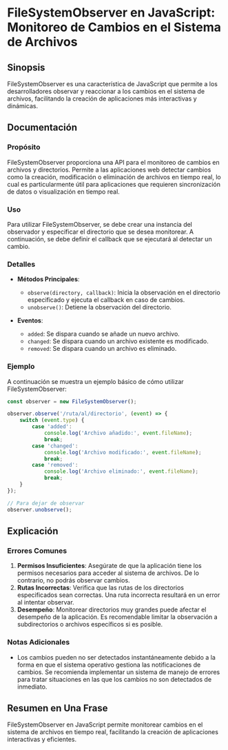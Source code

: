 <!--
Meta Description: # FileSystemObserver en JavaScript: Monitoreo de Cambios en el Sistema de Archivos ## Sinopsis FileSystemObserver es una característica de JavaScript ...
Meta Keywords: cambios, que, filesystemobserver, archivos, sistema
-->

# FileSystemObserver en JavaScript: Monitoreo de Cambios en el Sistema de Archivos

## Sinopsis
FileSystemObserver es una característica de JavaScript que permite a los desarrolladores observar y reaccionar a los cambios en el sistema de archivos, facilitando la creación de aplicaciones más interactivas y dinámicas.

## Documentación
### Propósito
FileSystemObserver proporciona una API para el monitoreo de cambios en archivos y directorios. Permite a las aplicaciones web detectar cambios como la creación, modificación o eliminación de archivos en tiempo real, lo cual es particularmente útil para aplicaciones que requieren sincronización de datos o visualización en tiempo real.

### Uso
Para utilizar FileSystemObserver, se debe crear una instancia del observador y especificar el directorio que se desea monitorear. A continuación, se debe definir el callback que se ejecutará al detectar un cambio.

### Detalles
- **Métodos Principales**:
  - `observe(directory, callback)`: Inicia la observación en el directorio especificado y ejecuta el callback en caso de cambios.
  - `unobserve()`: Detiene la observación del directorio.

- **Eventos**:
  - `added`: Se dispara cuando se añade un nuevo archivo.
  - `changed`: Se dispara cuando un archivo existente es modificado.
  - `removed`: Se dispara cuando un archivo es eliminado.

### Ejemplo
A continuación se muestra un ejemplo básico de cómo utilizar FileSystemObserver:

```javascript
const observer = new FileSystemObserver();

observer.observe('/ruta/al/directorio', (event) => {
    switch (event.type) {
        case 'added':
            console.log('Archivo añadido:', event.fileName);
            break;
        case 'changed':
            console.log('Archivo modificado:', event.fileName);
            break;
        case 'removed':
            console.log('Archivo eliminado:', event.fileName);
            break;
    }
});

// Para dejar de observar
observer.unobserve();
```

## Explicación
### Errores Comunes
1. **Permisos Insuficientes**: Asegúrate de que la aplicación tiene los permisos necesarios para acceder al sistema de archivos. De lo contrario, no podrás observar cambios.
2. **Rutas Incorrectas**: Verifica que las rutas de los directorios especificados sean correctas. Una ruta incorrecta resultará en un error al intentar observar.
3. **Desempeño**: Monitorear directorios muy grandes puede afectar el desempeño de la aplicación. Es recomendable limitar la observación a subdirectorios o archivos específicos si es posible.

### Notas Adicionales
- Los cambios pueden no ser detectados instantáneamente debido a la forma en que el sistema operativo gestiona las notificaciones de cambios. Se recomienda implementar un sistema de manejo de errores para tratar situaciones en las que los cambios no son detectados de inmediato.

## Resumen en Una Frase
FileSystemObserver en JavaScript permite monitorear cambios en el sistema de archivos en tiempo real, facilitando la creación de aplicaciones interactivas y eficientes.